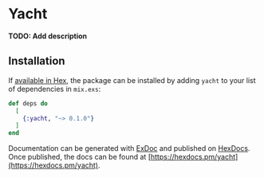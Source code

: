 # Yacht

**TODO: Add description**

## Installation

If [available in Hex](https://hex.pm/docs/publish), the package can be installed
by adding `yacht` to your list of dependencies in `mix.exs`:

```elixir
def deps do
  [
    {:yacht, "~> 0.1.0"}
  ]
end
```

Documentation can be generated with [ExDoc](https://github.com/elixir-lang/ex_doc)
and published on [HexDocs](https://hexdocs.pm). Once published, the docs can
be found at [https://hexdocs.pm/yacht](https://hexdocs.pm/yacht).

